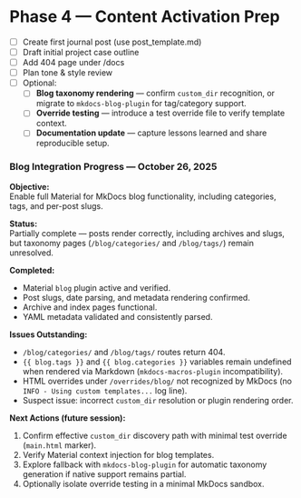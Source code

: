 # Phase 4 — Content Activation Prep
- [ ] Create first journal post (use post_template.md)
- [ ] Draft initial project case outline
- [ ] Add 404 page under /docs
- [ ] Plan tone & style review
- [ ] Optional:
    - [ ] **Blog taxonomy rendering** — confirm `custom_dir` recognition, or migrate to `mkdocs-blog-plugin` for tag/category support.
    - [ ] **Override testing** — introduce a test override file to verify template context.
    - [ ] **Documentation update** — capture lessons learned and share reproducible setup.

### Blog Integration Progress — October 26, 2025

**Objective:**  
Enable full Material for MkDocs blog functionality, including categories, tags, and per-post slugs.

**Status:**  
Partially complete — posts render correctly, including archives and slugs, but taxonomy pages (`/blog/categories/` and `/blog/tags/`) remain unresolved.

**Completed:**
- Material `blog` plugin active and verified.
- Post slugs, date parsing, and metadata rendering confirmed.
- Archive and index pages functional.
- YAML metadata validated and consistently parsed.

**Issues Outstanding:**
- `/blog/categories/` and `/blog/tags/` routes return 404.
- `{{ blog.tags }}` and `{{ blog.categories }}` variables remain undefined when rendered via Markdown (`mkdocs-macros-plugin` incompatibility).
- HTML overrides under `/overrides/blog/` not recognized by MkDocs (no `INFO - Using custom templates...` log line).
- Suspect issue: incorrect `custom_dir` resolution or plugin rendering order.

**Next Actions (future session):**
1. Confirm effective `custom_dir` discovery path with minimal test override (`main.html` marker).
2. Verify Material context injection for blog templates.
3. Explore fallback with `mkdocs-blog-plugin` for automatic taxonomy generation if native support remains partial.
4. Optionally isolate override testing in a minimal MkDocs sandbox.